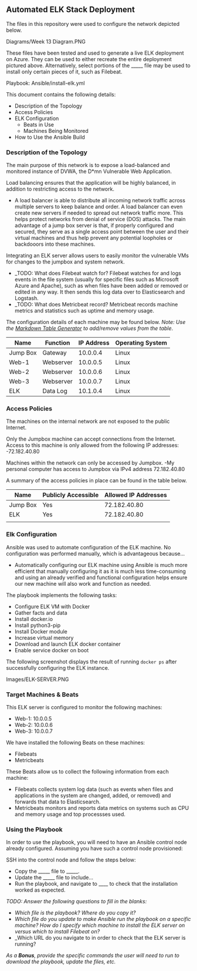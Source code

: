 ## Automated ELK Stack Deployment

The files in this repository were used to configure the network depicted below.

Diagrams/Week 13 Diagram.PNG

These files have been tested and used to generate a live ELK deployment on Azure. They can be used to either recreate the entire deployment pictured above. Alternatively, select portions of the _____ file may be used to install only certain pieces of it, such as Filebeat.

  Playbook: Ansible/install-elk.yml

This document contains the following details:
- Description of the Topology
- Access Policies
- ELK Configuration
  - Beats in Use
  - Machines Being Monitored
- How to Use the Ansible Build


### Description of the Topology

The main purpose of this network is to expose a load-balanced and monitored instance of DVWA, the D*mn Vulnerable Web Application.

Load balancing ensures that the application will be highly balanced, in addition to restricting access to the network.
- A load balancer is able to distribute all incoming network traffic across multiple servers to keep balance and order. A load balancer can even create new servers if needed to spread out network traffic more. This helps protect networks from denial of service (DOS) attacks. The main advantage of a jump box server is that, if properly configured and secured, they serve as a single access point between the user and their virtual machines and thus help prevent any potential loopholes or backdooors into these machines.

Integrating an ELK server allows users to easily monitor the vulnerable VMs for changes to the jumpbox and system network.
- _TODO: What does Filebeat watch for? Filebeat watches for and logs events in the file system (usually for specific files such as Microsoft Azure and Apache), such as when files have been added or removed or edited in any way. It then sends this log data over to Elasticsearch and Logstash.
- _TODO: What does Metricbeat record? Metricbeat records machine metrics and statistics such as uptime and memory usage.

The configuration details of each machine may be found below.
_Note: Use the [Markdown Table Generator](http://www.tablesgenerator.com/markdown_tables) to add/remove values from the table_.

| Name     | Function | IP Address | Operating System |
|----------|----------|------------|------------------|
| Jump Box | Gateway  | 10.0.0.4   | Linux            |
| Web-1    |Webserver | 10.0.0.5   | Linux            |
| Web-2    |Webserver | 10.0.0.6   | Linux            |
| Web-3    |Webserver | 10.0.0.7   | Linux            |
| ELK      | Data Log | 10.1.0.4   | Linux            |

### Access Policies

The machines on the internal network are not exposed to the public Internet. 

Only the Jumpbox machine can accept connections from the Internet. Access to this machine is only allowed from the following IP addresses:
-72.182.40.80

Machines within the network can only be accessed by Jumpbox.
-My personal computer has access to Jumpbox via IPv4 address 72.182.40.80

A summary of the access policies in place can be found in the table below.

| Name     | Publicly Accessible | Allowed IP Addresses |
|----------|---------------------|----------------------|
| Jump Box | Yes                 | 72.182.40.80         |
|   ELK    | Yes                 | 72.182.40.80         |
|          |                     |                      |

### Elk Configuration

Ansible was used to automate configuration of the ELK machine. No configuration was performed manually, which is advantageous because...
- Automatically configuring our ELK machine using Ansible is much more efficient that manually configuring it as it is much less time-consuming and using an already verified and functional configuration helps ensure our new machine will also work and function as needed.

The playbook implements the following tasks:
- Configure ELK VM with Docker
- Gather facts and data
- Install docker.io
- Install python3-pip
- Install Docker module
- Increase virtual memory
- Download and launch ELK docker container
- Enable service docker on boot

The following screenshot displays the result of running `docker ps` after successfully configuring the ELK instance.

Images/ELK-SERVER.PNG

### Target Machines & Beats
This ELK server is configured to monitor the following machines:
- Web-1: 10.0.0.5
- Web-2: 10.0.0.6
- Web-3: 10.0.0.7

We have installed the following Beats on these machines:
- Filebeats
- Metricbeats

These Beats allow us to collect the following information from each machine:
- Filebeats collects system log data (such as events when files and applications in the system are changed, added, or removed) and forwards that data to Elasticsearch.
- Metricbeats monitors and reports data metrics on systems such as CPU and memory usage and top processses used.

### Using the Playbook
In order to use the playbook, you will need to have an Ansible control node already configured. Assuming you have such a control node provisioned: 

SSH into the control node and follow the steps below:
- Copy the _____ file to _____.
- Update the _____ file to include...
- Run the playbook, and navigate to ____ to check that the installation worked as expected.

_TODO: Answer the following questions to fill in the blanks:_
- _Which file is the playbook? Where do you copy it?_
- _Which file do you update to make Ansible run the playbook on a specific machine? How do I specify which machine to install the ELK server on versus which to install Filebeat on?_
- _Which URL do you navigate to in order to check that the ELK server is running?

_As a **Bonus**, provide the specific commands the user will need to run to download the playbook, update the files, etc._
